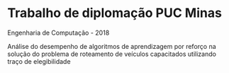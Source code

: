 # Trabalho de diplomação PUC Minas
Engenharia de Computação - 2018

Análise do desempenho de algoritmos de aprendizagem por reforço na solução do problema de roteamento de veículos capacitados utilizando traço de elegibilidade
